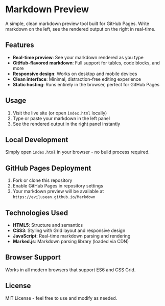 # Markdown Preview

A simple, clean markdown preview tool built for GitHub Pages. Write markdown on the left, see the rendered output on the right in real-time.

## Features

- **Real-time preview**: See your markdown rendered as you type
- **GitHub-flavored markdown**: Full support for tables, code blocks, and more
- **Responsive design**: Works on desktop and mobile devices
- **Clean interface**: Minimal, distraction-free editing experience
- **Static hosting**: Runs entirely in the browser, perfect for GitHub Pages

## Usage

1. Visit the live site (or open `index.html` locally)
2. Type or paste your markdown in the left panel
3. See the rendered output in the right panel instantly

## Local Development

Simply open `index.html` in your browser - no build process required.

## GitHub Pages Deployment

1. Fork or clone this repository
2. Enable GitHub Pages in repository settings
3. Your markdown preview will be available at `https://evilusean.github.io/Markdown`

## Technologies Used

- **HTML5**: Structure and semantics
- **CSS3**: Styling with Grid layout and responsive design
- **JavaScript**: Real-time markdown parsing and rendering
- **Marked.js**: Markdown parsing library (loaded via CDN)

## Browser Support

Works in all modern browsers that support ES6 and CSS Grid.

## License

MIT License - feel free to use and modify as needed.